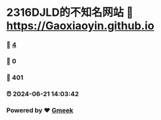 # 2316DJLD的不知名网站 :link: https://Gaoxiaoyin.github.io 
### :page_facing_up: [4](https://Gaoxiaoyin.github.io/tag.html) 
### :speech_balloon: 0 
### :hibiscus: 401 
### :alarm_clock: 2024-06-21 14:03:42 
### Powered by :heart: [Gmeek](https://github.com/Meekdai/Gmeek)
